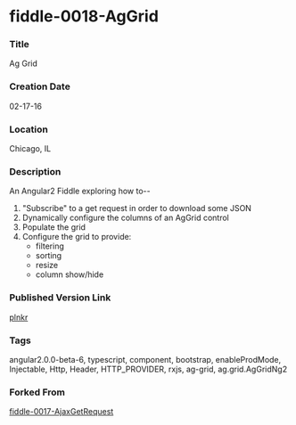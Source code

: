 fiddle-0018-AgGrid
======

### Title

Ag Grid


### Creation Date

02-17-16


### Location

Chicago, IL


### Description

An Angular2 Fiddle exploring how to--

 1. "Subscribe" to a get request in order to download some JSON
 2. Dynamically configure the columns of an AgGrid control
 3. Populate the grid
 4. Configure the grid to provide:
    * filtering
    * sorting
    * resize
    * column show/hide


### Published Version Link

[plnkr](http://embed.plnkr.co/AgPnJNaXcSRuG9wTyXhr/)

### Tags

angular2.0.0-beta-6, typescript, component, bootstrap, enableProdMode, Injectable, Http, Header, HTTP_PROVIDER, rxjs, ag-grid, ag.grid.AgGridNg2


### Forked From

[fiddle-0017-AjaxGetRequest](../fiddle-0017-AjaxGetRequest)
